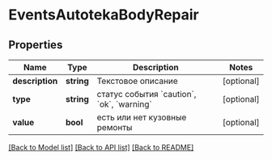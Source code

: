 # EventsAutotekaBodyRepair

## Properties
Name | Type | Description | Notes
------------ | ------------- | ------------- | -------------
**description** | **string** | Текстовое описание | [optional] 
**type** | **string** | статус события &#x60;caution&#x60;, &#x60;ok&#x60;, &#x60;warning&#x60; | [optional] 
**value** | **bool** | есть или нет кузовные ремонты | [optional] 

[[Back to Model list]](../../README.md#documentation-for-models) [[Back to API list]](../../README.md#documentation-for-api-endpoints) [[Back to README]](../../README.md)

